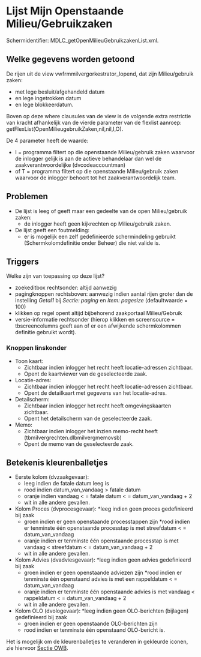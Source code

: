 # Lijst Mijn Openstaande Milieu/Gebruikzaken

Schermidentifier: MDLC_getOpenMilieuGebruikzakenList.xml.

## Welke gegevens worden getoond

De rijen uit de view vwfrmmilvergorkestrator_lopend, dat zijn Milieu/gebruik zaken:

- met lege besluit/afgehandeld datum
- en lege ingetrokken datum
- en lege blokkeerdatum.

Boven op deze where clausules van de view is de volgende extra restrictie van kracht afhankelijk van de vierde parameter van de flexlist aanroep: getFlexList(OpenMilieugebruikZaken,nil,nil,I,O).

De 4 parameter heeft de waarde:

- I = programma filtert op die openstaande Milieu/gebruik zaken waarvoor de inlogger gelijk is aan de actieve behandelaar dan wel de zaakverantwoordelijke (dvcodeaccountman)
- of T = programma filtert op die openstaande Milieu/gebruik zaken waarvoor de inlogger behoort tot het zaakverantwoordelijk team.

## Problemen

- De lijst is leeg of geeft maar een gedeelte van de open Milieu/gebruik zaken:
  - de inlogger heeft geen kijkrechten op Milieu/gebruik zaken.
- De lijst geeft een foutmelding:
  - er is mogelijk een zelf gedefinieerde schermindeling gebruikt (Schermkolomdefinitie onder Beheer) die niet valide is.

## Triggers

Welke zijn van toepassing op deze lijst?

- zoekeditbox rechtsonder: altijd aanwezig
- pagingknoppen rechtsboven: aanwezig indien aantal rijen groter dan de instelling _Getal1_ bij _Sectie: paging_ en _Item: pagesize_ (defaultwaarde = 100)
- klikken op regel opent altijd bijbehorend zaakportaal Milieu/Gebruik
- versie-informatie rechtsonder (hierop klikken en screensource = tbscreencolumns geeft aan of er een afwijkende schermkolommen definitie gebruikt wordt).

### Knoppen linskonder

- Toon kaart:
  - Zichtbaar indien inlogger het recht heeft locatie-adressen zichtbaar.
  - Opent de kaartviewer van de geselecteerde zaak.
- Locatie-adres:
  - Zichtbaar indien inlogger het recht heeft locatie-adressen zichtbaar.
  - Opent de detailkaart met gegevens van het locatie-adres.
- Detailscherm:
  - Zichtbaar indien inlogger het recht heeft omgevingskaarten zichtbaar.
  - Opent het detailscherm van de geselecteerde zaak.
- Memo:
  - Zichtbaar indien inlogger het inzien memo-recht heeft (tbmilvergrechten.dlbmilvergmemovsb)
  - Opent de memo van de geselecteerde zaak.

## Betekenis kleurenballetjes

- Eerste kolom (dvzaakgevaar):
  - leeg indien de fatale datum leeg is
  - rood indien datum_van_vandaag > fatale datum
  - oranje indien vandaag < = fatale datum < = datum_van_vandaag + 2
  - wit in alle andere gevallen.
- Kolom Proces (dvprocesgevaar):
  \*leeg indien geen proces gedefinieerd bij zaak
  - groen indien er geen openstaande processtappen zijn
    \*rood indien er tenminste één openstaande processtap is met streefdatum < = datum_van_vandaag
  - oranje indien er tenminste één openstaande processtap is met vandaag < streefdatum < = datum_van_vandaag + 2
  - wit in alle andere gevallen.
- Kolom Advies (dvadviesgevaar):
  \*leeg indien geen advies gedefinieerd bij zaak
  - groen indien er geen openstaande adviezen zijn
    \*rood indien er tenminste één openstaand advies is met een rappeldatum < = datum_van_vandaag
  - oranje indien er tenminste één openstaande advies is met vandaag < rappeldatum < = datum_van_vandaag + 2
  - wit in alle andere gevallen.
- Kolom OLO (dvologevaar):
  \*leeg indien geen OLO-berichten (bijlagen) gedefinieerd bij zaak
  - groen indien er geen openstaande OLO-berichten zijn
  - rood indien er tenminste één openstaand OLO-bericht is.

Het is mogelijk om de kleurenballetjes te veranderen in gekleurde iconen, zie hiervoor [Sectie OWB](../../../../instellen_inrichten/configuratie/sectie_owb.md).
